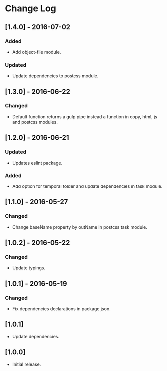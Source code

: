 # Change Log

## [1.4.0] - 2016-07-02

### Added
- Add object-file module.

### Updated
- Update dependencies to postcss module.


## [1.3.0] - 2016-06-22

### Changed
- Default function returns a gulp pipe instead a function in copy, html, js and postcss modules.


## [1.2.0] - 2016-06-21

### Updated
- Updates eslint package.

### Added
- Add option for temporal folder and update dependencies in task module.


## [1.1.0] - 2016-05-27

### Changed
- Change baseName property by outName in postcss task module.


## [1.0.2] - 2016-05-22

### Changed
- Update typings.


## [1.0.1] - 2016-05-19

### Changed
- Fix dependencies declarations in package.json.


## [1.0.1]

* Update dependencies.


## [1.0.0]

* Initial release.